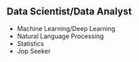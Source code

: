 ## Data Scientist/Data Analyst
- Machine Learning/Deep Learning
- Natural Language Processing
- Statistics
- Jop Seeker
